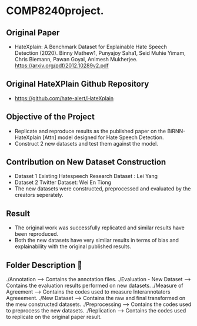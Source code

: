 # COMP8240project. 

## Original Paper
* HateXplain: A Benchmark Dataset for Explainable Hate Speech Detection (2020). Binny Mathew1, Punyajoy Saha1, Seid Muhie Yimam, Chris Biemann, Pawan
Goyal, Animesh Mukherjee. https://arxiv.org/pdf/2012.10289v2.pdf

## Original HateXPlain Github Repository
* https://github.com/hate-alert/HateXplain

## Objective of the Project
- Replicate and reproduce results as the published paper on the BiRNN-HateXplain [Attn] model designed for Hate Speech Detection.
- Construct 2 new datasets and test them against the model.
    
## Contribution on New Dataset Construction 
- Dataset 1 Existing Hatespeech Research Dataset : Lei Yang
- Dataset 2 Twitter Dataset: Wei En Tiong
- The new datasets were constructed, preprocessed and evaluated by the creators seperately. 

## Result
- The original work was successfully replicated and similar results have been reproduced.
- Both the new datasets have very similar results in terms of bias and explainability with the original published results.


## Folder Description 📂

./Annotation                    --> Contains the annotation files.
./Evaluation - New Dataset      --> Contains the evaluation results performed on new datasets.
./Measure of Agreement  	      --> Contains the codes used to measure Interannotators Agreeement.
./New Dataset                   --> Contains the raw and final transformed on the mew constructed datasets.
./Preprocessing                 --> Contains the codes used to preprocess the new datasets.
./Replication                   --> Contains the codes used to replicate on the original paper result.
